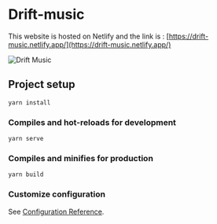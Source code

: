 # Drift-music

This website is hosted on Netlify and the link is : [https://drift-music.netlify.app/](https://drift-music.netlify.app/)

![Drift Music](https://i.imgur.com/1jJjlkZ.jpg "Drift Music")


## Project setup
```
yarn install
```

### Compiles and hot-reloads for development
```
yarn serve
```

### Compiles and minifies for production
```
yarn build
```

### Customize configuration
See [Configuration Reference](https://cli.vuejs.org/config/).
